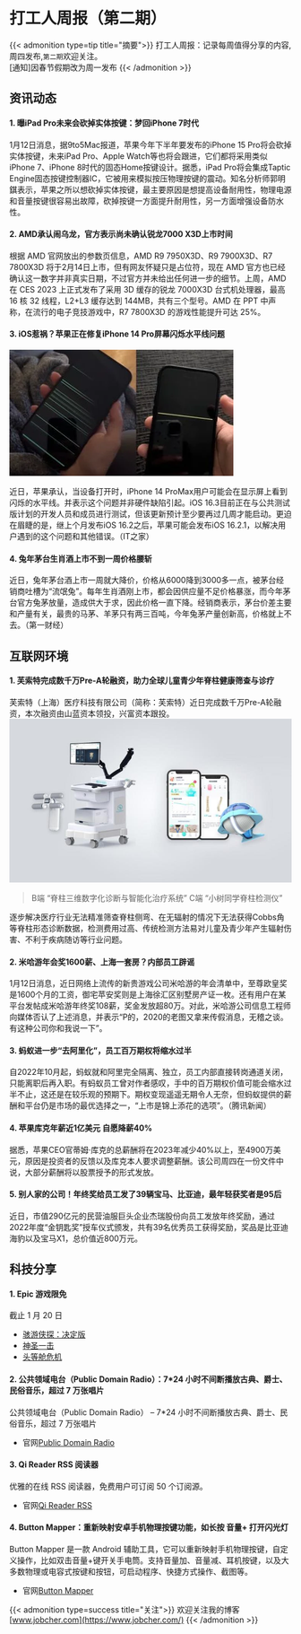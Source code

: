 # 打工人周报（第二期）

{{< admonition type=tip title="摘要">}}
打工人周报：记录每周值得分享的内容,周四发布,`第二期`欢迎关注。  
[通知]因春节假期改为周一发布
{{< /admonition >}}
## 资讯动态
#### 1. 曝iPad Pro未来会砍掉实体按键：梦回iPhone 7时代
1月12日消息，据9to5Mac报道，苹果今年下半年要发布的iPhone 15 Pro将会砍掉实体按键，未来iPad Pro、Apple Watch等也将会跟进，它们都将采用类似iPhone 7、iPhone 8时代的固态Home按键设计。据悉，iPad Pro将会集成Taptic Engine固态按键控制器IC，它被用来模拟按压物理按键的震动。知名分析师郭明錤表示，苹果之所以想砍掉实体按键，最主要原因是想提高设备耐用性，物理电源和音量按键很容易出故障，砍掉按键一方面提升耐用性，另一方面增强设备防水性。

#### 2. AMD承认闹乌龙，官方表示尚未确认锐龙7000 X3D上市时间
根据 AMD 官网放出的参数页信息，AMD R9 7950X3D、R9 7900X3D、R7 7800X3D 将于2月14日上市，但有网友怀疑只是占位符，现在 AMD 官方也已经确认这一数字并非真实日期，不过官方并未给出任何进一步的细节。上周，AMD 在 CES 2023 上正式发布了采用 3D 缓存的锐龙 7000X3D 台式机处理器，最高 16 核 32 线程，L2+L3 缓存达到 144MB，共有三个型号。AMD 在 PPT 中声称，在流行的电子竞技游戏中，R7 7800X3D 的游戏性能提升可达 25%。

#### 3. iOS惹祸？苹果正在修复iPhone 14 Pro屏幕闪烁水平线问题
![ios](/images/zhoubao2.png)  
  
近日，苹果承认，当设备打开时，iPhone 14 ProMax用户可能会在显示屏上看到闪烁的水平线。并表示这个问题并非硬件缺陷引起。iOS 16.3目前正在与公共测试版计划的开发人员和成员进行测试，但该更新预计至少要再过几周才能启动。更迫在眉睫的是，继上个月发布iOS 16.2之后，苹果可能会发布iOS 16.2.1，以解决用户遇到的这个问题和其他错误。（IT之家）

#### 4. 兔年茅台生肖酒上市不到一周价格腰斩
近日，兔年茅台酒上市一周就大降价，价格从6000降到3000多一点，被茅台经销商吐槽为“流氓兔”。每年生肖酒刚上市，都会因供应量不足价格暴涨，而今年茅台官方兔茅放量，造成供大于求，因此价格一直下降。经销商表示，茅台价差主要和产量有关，最贵的马茅、羊茅只有两三百吨，今年兔茅产量创新高，价格就上不去。（第一财经）


## 互联网环境
#### 1. 芙索特完成数千万Pre-A轮融资，助力全球儿童青少年脊柱健康筛查与诊疗
芙索特（上海）医疗科技有限公司（简称：芙索特）近日完成数千万Pre-A轮融资，本次融资由山蓝资本领投，兴富资本跟投。  
![芙索特](/images/zhoubao1.jpg)  
>B端 “脊柱三维数字化诊断与智能化治疗系统”  C端 “小树同学脊柱检测仪”  
  
逐步解决医疗行业无法精准筛查脊柱侧弯、在无辐射的情况下无法获得Cobbs角等脊柱形态诊断数据，检测费用过高、传统检测方法易对儿童及青少年产生辐射伤害、不利于疾病随访等行业问题。  

#### 2. 米哈游年会奖1600薪、上海一套房？内部员工辟谣
1月12日消息，近日网络上流传的新贵游戏公司米哈游的年会清单中，至尊欧皇奖是1600个月的工资，御宅苹安奖则是上海徐汇区别墅房产证一枚。还有用户在某平台发帖成米哈游年终奖108薪，奖金发放超80万。对此，米哈游公司信息工程师向媒体否认了上述消息，并表示“P的，2020的老图又拿来传假消息，无稽之谈。有这种公司你和我说一下”。

#### 3. 蚂蚁进一步“去阿里化”，员工百万期权将缩水过半
自2022年10月起，蚂蚁就和阿里完全隔离、独立，员工内部直接转岗通道关闭，只能离职后再入职。有蚂蚁员工曾对作者感叹，手中的百万期权价值可能会缩水过半不止，这还是在较乐观的预期下。期权变现遥遥无期令人无奈，但蚂蚁提供的薪酬和平台仍是市场的最优选择之一，“上市是锦上添花的选项”。（腾讯新闻）

#### 4. 苹果库克年薪近1亿美元 自愿降薪40%
据悉，苹果CEO官蒂姆·库克的总薪酬将在2023年减少40%以上，至4900万美元，原因是投资者的反馈以及库克本人要求调整薪酬。该公司周四在一份文件中说，大部分薪酬将以股票授予的形式发放。

#### 5. 别人家的公司！年终奖给员工发了39辆宝马、比亚迪，最年轻获奖者是95后
近日，市值290亿元的民营油服巨头企业杰瑞股份向员工发放年终奖励，通过2022年度“金钥匙奖”授车仪式颁发，共有39名优秀员工获得奖励，奖品是比亚迪海豹以及宝马X1，总价值近800万元。





## 科技分享
#### 1. Epic 游戏限免
截止 1 月 20 日
- [骇游侠探：决定版](https://store.epicgames.com/zh-CN/p/gamedec)
- [神圣一击](https://store.epicgames.com/zh-CN/p/divine-knockout--standard)
- [头等舱危机](https://store.epicgames.com/zh-CN/p/first-class-trouble)
#### 2. 公共领域电台（Public Domain Radio）：7*24 小时不间断播放古典、爵士、民俗音乐，超过 7 万张唱片
公共领域电台（Public Domain Radio） – 7*24 小时不间断播放古典、爵士、民俗音乐，超过 7 万张唱片
- 官网[Public Domain Radio](http://publicdomainradio.org/?utm_source=appinn.com)  

#### 3. Qi Reader RSS 阅读器
优雅的在线 RSS 阅读器，免费用户可订阅 50 个订阅源。  
- 官网[Qi Reader RSS](http://publicdomainradio.org/?utm_source=appinn.com)  

#### 4. Button Mapper：重新映射安卓手机物理按键功能，如长按 音量+ 打开闪光灯
Button Mapper 是一款 Android 辅助工具，它可以重新映射手机物理按键，自定义操作，比如双击音量+键开关手电筒。支持音量加、音量减、耳机按键，以及大多数物理或电容式按键和按钮，可启动程序、快捷方式操作、截图等。  
- 官网[Button Mapper](https://buttonmapper.app/)    

{{< admonition type=success title="关注">}}
欢迎关注我的博客  
[www.jobcher.com](https://www.jobcher.com/)
{{< /admonition >}}
